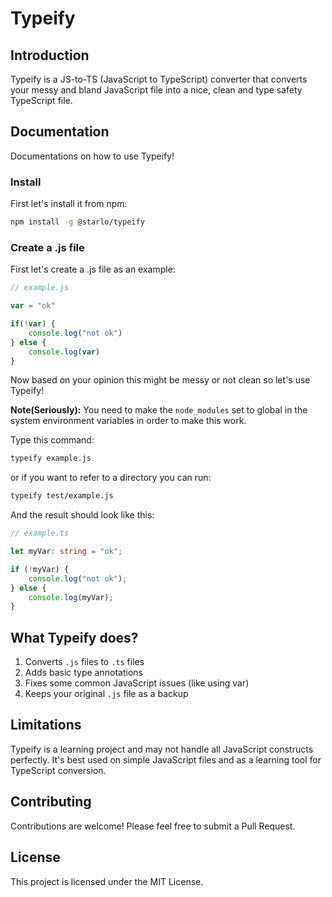 # Typeify

## Introduction

Typeify is a JS-to-TS (JavaScript to TypeScript) converter that converts your messy and bland JavaScript file into a nice, clean and type safety TypeScript file.

## Documentation

Documentations on how to use Typeify!

### Install

First let's install it from npm:

```bash
npm install -g @starlo/typeify
```

### Create a .js file

First let's create a .js file as an example:

```js
// example.js

var = "ok"

if(!var) {
    console.log("not ok")
} else {
    console.log(var)
}

```

Now based on your opinion this might be messy or not clean so let's use Typeify!

**Note(Seriously):** You need to make the `node_modules` set to global in the system environment variables in order
to make this work.

Type this command:

```bash
typeify example.js
```

or if you want to refer to a directory you can run:

```bash
typeify test/example.js
```

And the result should look like this:

```ts
// example.ts

let myVar: string = "ok";

if (!myVar) {
    console.log("not ok");
} else {
    console.log(myVar);
}
```

## What Typeify does?

1. Converts `.js` files to `.ts` files
2. Adds basic type annotations
3. Fixes some common JavaScript issues (like using var)
4. Keeps your original `.js` file as a backup

## Limitations

Typeify is a learning project and may not handle all JavaScript constructs perfectly. It's best used on simple JavaScript files and as a learning tool for TypeScript conversion.

## Contributing

Contributions are welcome! Please feel free to submit a Pull Request.

## License

This project is licensed under the MIT License.
